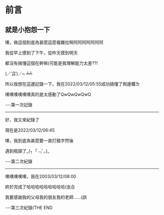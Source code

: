 # 前言

## 就是小抱怨一下

噢，做這個到底為甚麼這麼複雜拉啊阿阿阿阿阿阿阿

我從早上摸到了下午，從昨天摸到明天

都沒有搞懂這個在幹嘛(可能是我理解能力太差??!

(／‵Д′)／~ ╧╧

所以我想在這邊記錄一下，我在2022/03/12/05:55成功搞懂了側邊欄ㄌ

噢噢噢噢噢噢真的是太感動了QwQwQwQwQ

---第一次記錄

---

好，我又來紀錄了

現在是2022/03/12/06:45

噢，我到底為甚麼要一直打錯字然後

遇到瓶頸了_(┐「﹃ﾟ｡)_

---第二次紀錄

---

噢噢噢噢噢，我在2003/03/12/08:00

終於完成了哈哈哈哈哈哈哈哈哈(虫合

我要感謝我的父母我的朋友我的老師……(誤

---第三次紀錄(THE END



